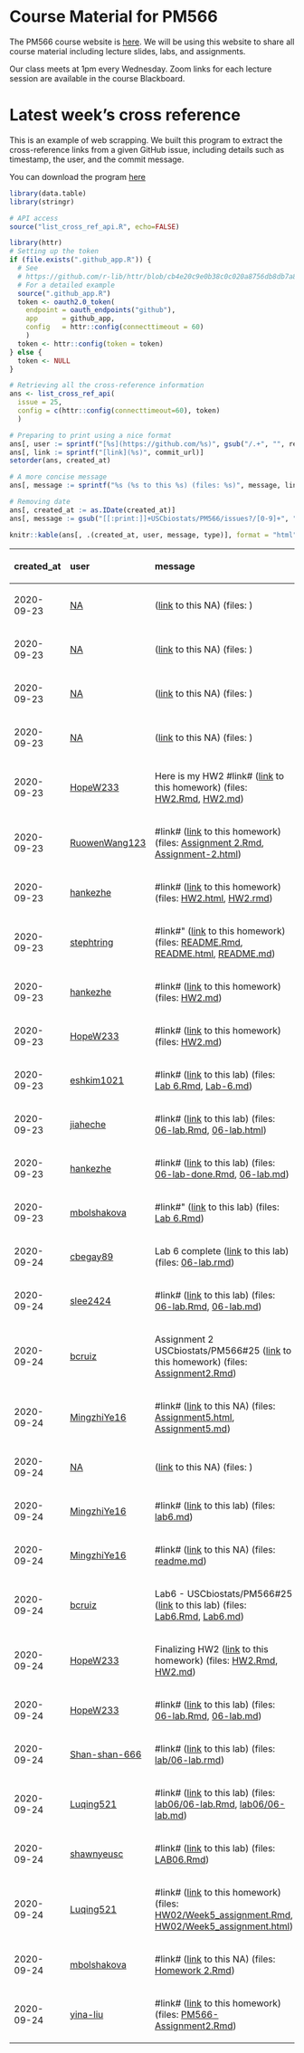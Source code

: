 
# Course Material for PM566

The PM566 course website is
[here](https://elastic-khorana-70231e.netlify.app/). We will be using
this website to share all course material including lecture slides,
labs, and assignments.

Our class meets at 1pm every Wednesday. Zoom links for each lecture
session are available in the course Blackboard.

# Latest week’s cross reference

This is an example of web scrapping. We built this program to extract
the cross-reference links from a given GitHub issue, including details
such as timestamp, the user, and the commit message.

You can download the program [here](list_cross_ref.R)

``` r
library(data.table)
library(stringr)

# API access
source("list_cross_ref_api.R", echo=FALSE)
```

``` r
library(httr)
# Setting up the token
if (file.exists(".github_app.R")) {
  # See
  # https://github.com/r-lib/httr/blob/cb4e20c9e0b38c0c020a8756db8db7a882288eaf/demo/oauth2-github.r
  # For a detailed example
  source(".github_app.R")
  token <- oauth2.0_token(
    endpoint = oauth_endpoints("github"),
    app      = github_app,
    config   = httr::config(connecttimeout = 60)
    )
  token <- httr::config(token = token)
} else {
  token <- NULL
}

# Retrieving all the cross-reference information
ans <- list_cross_ref_api(
  issue = 25,
  config = c(httr::config(connecttimeout=60), token)
  )
```

``` r
# Preparing to print using a nice format
ans[, user := sprintf("[%s](https://github.com/%s)", gsub("/.+", "", repo), repo)]
ans[, link := sprintf("[link](%s)", commit_url)]
setorder(ans, created_at)

# A more concise message
ans[, message := sprintf("%s (%s to this %s) (files: %s)", message, link, type, files)]

# Removing date
ans[, created_at := as.IDate(created_at)]
ans[, message := gsub("[[:print:]]+USCbiostats/PM566/issues?/[0-9]+", "#link#", message)]

knitr::kable(ans[, .(created_at, user, message, type)], format = "html")
```

<table>

<thead>

<tr>

<th style="text-align:left;">

created\_at

</th>

<th style="text-align:left;">

user

</th>

<th style="text-align:left;">

message

</th>

<th style="text-align:left;">

type

</th>

</tr>

</thead>

<tbody>

<tr>

<td style="text-align:left;">

2020-09-23

</td>

<td style="text-align:left;">

[NA](https://github.com/NA)

</td>

<td style="text-align:left;">

([link](NA) to this NA) (files: )

</td>

<td style="text-align:left;">

NA

</td>

</tr>

<tr>

<td style="text-align:left;">

2020-09-23

</td>

<td style="text-align:left;">

[NA](https://github.com/NA)

</td>

<td style="text-align:left;">

([link](NA) to this NA) (files: )

</td>

<td style="text-align:left;">

NA

</td>

</tr>

<tr>

<td style="text-align:left;">

2020-09-23

</td>

<td style="text-align:left;">

[NA](https://github.com/NA)

</td>

<td style="text-align:left;">

([link](NA) to this NA) (files: )

</td>

<td style="text-align:left;">

NA

</td>

</tr>

<tr>

<td style="text-align:left;">

2020-09-23

</td>

<td style="text-align:left;">

[NA](https://github.com/NA)

</td>

<td style="text-align:left;">

([link](NA) to this NA) (files: )

</td>

<td style="text-align:left;">

NA

</td>

</tr>

<tr>

<td style="text-align:left;">

2020-09-23

</td>

<td style="text-align:left;">

[HopeW233](https://github.com/HopeW233/Pm566HW)

</td>

<td style="text-align:left;">

Here is my HW2 \#link\#
([link](https://github.com/HopeW233/Pm566HW/commit/aad73137dc25a272f6e96a6518f1d1fd4567da8d)
to this homework) (files:
[HW2.Rmd](https://github.com/HopeW233/Pm566HW/blob/aad73137dc25a272f6e96a6518f1d1fd4567da8d/HW2.Rmd),
[HW2.md](https://github.com/HopeW233/Pm566HW/blob/aad73137dc25a272f6e96a6518f1d1fd4567da8d/HW2.md))

</td>

<td style="text-align:left;">

homework

</td>

</tr>

<tr>

<td style="text-align:left;">

2020-09-23

</td>

<td style="text-align:left;">

[RuowenWang123](https://github.com/RuowenWang123/PM566-labs)

</td>

<td style="text-align:left;">

\#link\#
([link](https://github.com/RuowenWang123/PM566-labs/commit/822e1bf4c5f9627c9ddd7757ec48e52cdcd0cd1e)
to this homework) (files:
[Assignment 2.Rmd](https://github.com/RuowenWang123/PM566-labs/blob/822e1bf4c5f9627c9ddd7757ec48e52cdcd0cd1e/Assignment%202.Rmd),
[Assignment-2.html](https://github.com/RuowenWang123/PM566-labs/blob/822e1bf4c5f9627c9ddd7757ec48e52cdcd0cd1e/Assignment-2.html))

</td>

<td style="text-align:left;">

homework

</td>

</tr>

<tr>

<td style="text-align:left;">

2020-09-23

</td>

<td style="text-align:left;">

[hankezhe](https://github.com/hankezhe/PM566-LAB-ASSIGNMENT)

</td>

<td style="text-align:left;">

\#link\#
([link](https://github.com/hankezhe/PM566-LAB-ASSIGNMENT/commit/6a96e5e5ea4ccd6375af10e5958bdf5e41e551d5)
to this homework) (files:
[HW2.html](https://github.com/hankezhe/PM566-LAB-ASSIGNMENT/blob/6a96e5e5ea4ccd6375af10e5958bdf5e41e551d5/HW2.html),
[HW2.rmd](https://github.com/hankezhe/PM566-LAB-ASSIGNMENT/blob/6a96e5e5ea4ccd6375af10e5958bdf5e41e551d5/HW2.rmd))

</td>

<td style="text-align:left;">

homework

</td>

</tr>

<tr>

<td style="text-align:left;">

2020-09-23

</td>

<td style="text-align:left;">

[stephtring](https://github.com/stephtring/HW2)

</td>

<td style="text-align:left;">

\#link\#"
([link](https://github.com/stephtring/HW2/commit/cd242ff9f8d2f3cb2c4cddee2d0e0f5c1b58175c)
to this homework) (files:
[README.Rmd](https://github.com/stephtring/HW2/blob/cd242ff9f8d2f3cb2c4cddee2d0e0f5c1b58175c/README.Rmd),
[README.html](https://github.com/stephtring/HW2/blob/cd242ff9f8d2f3cb2c4cddee2d0e0f5c1b58175c/README.html),
[README.md](https://github.com/stephtring/HW2/blob/cd242ff9f8d2f3cb2c4cddee2d0e0f5c1b58175c/README.md))

</td>

<td style="text-align:left;">

homework

</td>

</tr>

<tr>

<td style="text-align:left;">

2020-09-23

</td>

<td style="text-align:left;">

[hankezhe](https://github.com/hankezhe/PM566-LAB-ASSIGNMENT)

</td>

<td style="text-align:left;">

\#link\#
([link](https://github.com/hankezhe/PM566-LAB-ASSIGNMENT/commit/c9fec0ae71f9404169fbf180d8de37d63b1465dd)
to this homework) (files:
[HW2.md](https://github.com/hankezhe/PM566-LAB-ASSIGNMENT/blob/c9fec0ae71f9404169fbf180d8de37d63b1465dd/HW2.md))

</td>

<td style="text-align:left;">

homework

</td>

</tr>

<tr>

<td style="text-align:left;">

2020-09-23

</td>

<td style="text-align:left;">

[HopeW233](https://github.com/HopeW233/Pm566HW)

</td>

<td style="text-align:left;">

\#link\#
([link](https://github.com/HopeW233/Pm566HW/commit/641ff5eb6ade9ee6dc5d1cea38913e3eaa0db10b)
to this homework) (files:
[HW2.md](https://github.com/HopeW233/Pm566HW/blob/641ff5eb6ade9ee6dc5d1cea38913e3eaa0db10b/HW2.md))

</td>

<td style="text-align:left;">

homework

</td>

</tr>

<tr>

<td style="text-align:left;">

2020-09-23

</td>

<td style="text-align:left;">

[eshkim1021](https://github.com/eshkim1021/PM-566-Lab-6)

</td>

<td style="text-align:left;">

\#link\#
([link](https://github.com/eshkim1021/PM-566-Lab-6/commit/f4db1c915997ecae4a07db3a14314045aaade5ac)
to this lab) (files:
[Lab 6.Rmd](https://github.com/eshkim1021/PM-566-Lab-6/blob/f4db1c915997ecae4a07db3a14314045aaade5ac/Lab%206.Rmd),
[Lab-6.md](https://github.com/eshkim1021/PM-566-Lab-6/blob/f4db1c915997ecae4a07db3a14314045aaade5ac/Lab-6.md))

</td>

<td style="text-align:left;">

lab

</td>

</tr>

<tr>

<td style="text-align:left;">

2020-09-23

</td>

<td style="text-align:left;">

[jiaheche](https://github.com/jiaheche/pm566-projects)

</td>

<td style="text-align:left;">

\#link\#
([link](https://github.com/jiaheche/pm566-projects/commit/62a51a6d890fd9b9ff2e25138ddbd7ae81329005)
to this lab) (files:
[06-lab.Rmd](https://github.com/jiaheche/pm566-projects/blob/62a51a6d890fd9b9ff2e25138ddbd7ae81329005/06-lab.Rmd),
[06-lab.html](https://github.com/jiaheche/pm566-projects/blob/62a51a6d890fd9b9ff2e25138ddbd7ae81329005/06-lab.html))

</td>

<td style="text-align:left;">

lab

</td>

</tr>

<tr>

<td style="text-align:left;">

2020-09-23

</td>

<td style="text-align:left;">

[hankezhe](https://github.com/hankezhe/PM566-LAB-ASSIGNMENT)

</td>

<td style="text-align:left;">

\#link\#
([link](https://github.com/hankezhe/PM566-LAB-ASSIGNMENT/commit/8e9d6e2fe5418c9c6eeaeade478d6a93f79fc2f1)
to this lab) (files:
[06-lab-done.Rmd](https://github.com/hankezhe/PM566-LAB-ASSIGNMENT/blob/8e9d6e2fe5418c9c6eeaeade478d6a93f79fc2f1/06-lab-done.Rmd),
[06-lab.md](https://github.com/hankezhe/PM566-LAB-ASSIGNMENT/blob/8e9d6e2fe5418c9c6eeaeade478d6a93f79fc2f1/06-lab.md))

</td>

<td style="text-align:left;">

lab

</td>

</tr>

<tr>

<td style="text-align:left;">

2020-09-23

</td>

<td style="text-align:left;">

[mbolshakova](https://github.com/mbolshakova/PM566-labs)

</td>

<td style="text-align:left;">

\#link\#"
([link](https://github.com/mbolshakova/PM566-labs/commit/d3b72ca8b74409c92404b6d384dc474c8f5cf75d)
to this lab) (files:
[Lab 6.Rmd](https://github.com/mbolshakova/PM566-labs/blob/d3b72ca8b74409c92404b6d384dc474c8f5cf75d/Lab%206.Rmd))

</td>

<td style="text-align:left;">

lab

</td>

</tr>

<tr>

<td style="text-align:left;">

2020-09-24

</td>

<td style="text-align:left;">

[cbegay89](https://github.com/cbegay89/PM566-labs)

</td>

<td style="text-align:left;">

Lab 6 complete
([link](https://github.com/cbegay89/PM566-labs/commit/3a2cd1ceb1e8f426a6bff18420bdf9bdf4b2ed46)
to this lab) (files:
[06-lab.rmd](https://github.com/cbegay89/PM566-labs/blob/3a2cd1ceb1e8f426a6bff18420bdf9bdf4b2ed46/06-lab.rmd))

</td>

<td style="text-align:left;">

lab

</td>

</tr>

<tr>

<td style="text-align:left;">

2020-09-24

</td>

<td style="text-align:left;">

[slee2424](https://github.com/slee2424/pm566_labs)

</td>

<td style="text-align:left;">

\#link\#
([link](https://github.com/slee2424/pm566_labs/commit/de8a3fdade7a9f2ee55620692ec1ccf400667b9a)
to this lab) (files:
[06-lab.Rmd](https://github.com/slee2424/pm566_labs/blob/de8a3fdade7a9f2ee55620692ec1ccf400667b9a/06-lab.Rmd),
[06-lab.md](https://github.com/slee2424/pm566_labs/blob/de8a3fdade7a9f2ee55620692ec1ccf400667b9a/06-lab.md))

</td>

<td style="text-align:left;">

lab

</td>

</tr>

<tr>

<td style="text-align:left;">

2020-09-24

</td>

<td style="text-align:left;">

[bcruiz](https://github.com/bcruiz/Assignment2)

</td>

<td style="text-align:left;">

Assignment 2 USCbiostats/PM566\#25
([link](https://github.com/bcruiz/Assignment2/commit/e2ad2f856271e3cb15d1269f8f025d42c2325a79)
to this homework) (files:
[Assignment2.Rmd](https://github.com/bcruiz/Assignment2/blob/e2ad2f856271e3cb15d1269f8f025d42c2325a79/Assignment2.Rmd))

</td>

<td style="text-align:left;">

homework

</td>

</tr>

<tr>

<td style="text-align:left;">

2020-09-24

</td>

<td style="text-align:left;">

[MingzhiYe16](https://github.com/MingzhiYe16/PM566lab6)

</td>

<td style="text-align:left;">

\#link\#
([link](https://github.com/MingzhiYe16/PM566lab6/commit/f0f3f55e33c085a71ce6985da0e650bfa3c177bb)
to this NA) (files:
[Assignment5.html](https://github.com/MingzhiYe16/PM566lab6/blob/f0f3f55e33c085a71ce6985da0e650bfa3c177bb/Assignment5.html),
[Assignment5.md](https://github.com/MingzhiYe16/PM566lab6/blob/f0f3f55e33c085a71ce6985da0e650bfa3c177bb/Assignment5.md))

</td>

<td style="text-align:left;">

NA

</td>

</tr>

<tr>

<td style="text-align:left;">

2020-09-24

</td>

<td style="text-align:left;">

[NA](https://github.com/NA)

</td>

<td style="text-align:left;">

([link](NA) to this NA) (files: )

</td>

<td style="text-align:left;">

NA

</td>

</tr>

<tr>

<td style="text-align:left;">

2020-09-24

</td>

<td style="text-align:left;">

[MingzhiYe16](https://github.com/MingzhiYe16/PM566lab6)

</td>

<td style="text-align:left;">

\#link\#
([link](https://github.com/MingzhiYe16/PM566lab6/commit/aed814bfd63cb1d6c858fb9c16745c5121b6c538)
to this lab) (files:
[lab6.md](https://github.com/MingzhiYe16/PM566lab6/blob/aed814bfd63cb1d6c858fb9c16745c5121b6c538/lab6.md))

</td>

<td style="text-align:left;">

lab

</td>

</tr>

<tr>

<td style="text-align:left;">

2020-09-24

</td>

<td style="text-align:left;">

[MingzhiYe16](https://github.com/MingzhiYe16/PM566lab6)

</td>

<td style="text-align:left;">

\#link\#
([link](https://github.com/MingzhiYe16/PM566lab6/commit/c0da2158b38111e89376abc69bcef58b70ed2eb2)
to this NA) (files:
[readme.md](https://github.com/MingzhiYe16/PM566lab6/blob/c0da2158b38111e89376abc69bcef58b70ed2eb2/readme.md))

</td>

<td style="text-align:left;">

NA

</td>

</tr>

<tr>

<td style="text-align:left;">

2020-09-24

</td>

<td style="text-align:left;">

[bcruiz](https://github.com/bcruiz/PM566-Lab6)

</td>

<td style="text-align:left;">

Lab6 - USCbiostats/PM566\#25
([link](https://github.com/bcruiz/PM566-Lab6/commit/897de8661a9cc2c8abf3df5ab243bb06780ae238)
to this lab) (files:
[Lab6.Rmd](https://github.com/bcruiz/PM566-Lab6/blob/897de8661a9cc2c8abf3df5ab243bb06780ae238/Lab6.Rmd),
[Lab6.md](https://github.com/bcruiz/PM566-Lab6/blob/897de8661a9cc2c8abf3df5ab243bb06780ae238/Lab6.md))

</td>

<td style="text-align:left;">

lab

</td>

</tr>

<tr>

<td style="text-align:left;">

2020-09-24

</td>

<td style="text-align:left;">

[HopeW233](https://github.com/HopeW233/Pm566HW)

</td>

<td style="text-align:left;">

Finalizing HW2
([link](https://github.com/HopeW233/Pm566HW/commit/d308cbacfc114966a4e978331b834f12f65e8450)
to this homework) (files:
[HW2.Rmd](https://github.com/HopeW233/Pm566HW/blob/d308cbacfc114966a4e978331b834f12f65e8450/HW2.Rmd),
[HW2.md](https://github.com/HopeW233/Pm566HW/blob/d308cbacfc114966a4e978331b834f12f65e8450/HW2.md))

</td>

<td style="text-align:left;">

homework

</td>

</tr>

<tr>

<td style="text-align:left;">

2020-09-24

</td>

<td style="text-align:left;">

[HopeW233](https://github.com/HopeW233/PM566-labs)

</td>

<td style="text-align:left;">

\#link\#
([link](https://github.com/HopeW233/PM566-labs/commit/d8eb81e619b24b8c2d80085f2c63333a299b381a)
to this lab) (files:
[06-lab.Rmd](https://github.com/HopeW233/PM566-labs/blob/d8eb81e619b24b8c2d80085f2c63333a299b381a/06-lab.Rmd),
[06-lab.md](https://github.com/HopeW233/PM566-labs/blob/d8eb81e619b24b8c2d80085f2c63333a299b381a/06-lab.md))

</td>

<td style="text-align:left;">

lab

</td>

</tr>

<tr>

<td style="text-align:left;">

2020-09-24

</td>

<td style="text-align:left;">

[Shan-shan-666](https://github.com/Shan-shan-666/PM566)

</td>

<td style="text-align:left;">

\#link\#
([link](https://github.com/Shan-shan-666/PM566/commit/385a9aa8027f451f86788f71643ef4ec9e589e12)
to this lab) (files:
[lab/06-lab.rmd](https://github.com/Shan-shan-666/PM566/blob/385a9aa8027f451f86788f71643ef4ec9e589e12/lab/06-lab.rmd))

</td>

<td style="text-align:left;">

lab

</td>

</tr>

<tr>

<td style="text-align:left;">

2020-09-24

</td>

<td style="text-align:left;">

[Luqing521](https://github.com/Luqing521/PM566_Assignment)

</td>

<td style="text-align:left;">

\#link\#
([link](https://github.com/Luqing521/PM566_Assignment/commit/11d10013a5fc33597bc17b117f4670974a6d1c06)
to this lab) (files:
[lab06/06-lab.Rmd](https://github.com/Luqing521/PM566_Assignment/blob/11d10013a5fc33597bc17b117f4670974a6d1c06/lab06/06-lab.Rmd),
[lab06/06-lab.md](https://github.com/Luqing521/PM566_Assignment/blob/11d10013a5fc33597bc17b117f4670974a6d1c06/lab06/06-lab.md))

</td>

<td style="text-align:left;">

lab

</td>

</tr>

<tr>

<td style="text-align:left;">

2020-09-24

</td>

<td style="text-align:left;">

[shawnyeusc](https://github.com/shawnyeusc/PM566-labs)

</td>

<td style="text-align:left;">

\#link\#
([link](https://github.com/shawnyeusc/PM566-labs/commit/54c296a5308b4c4c9a78aa586d002e0fd9864029)
to this lab) (files:
[LAB06.Rmd](https://github.com/shawnyeusc/PM566-labs/blob/54c296a5308b4c4c9a78aa586d002e0fd9864029/LAB06.Rmd))

</td>

<td style="text-align:left;">

lab

</td>

</tr>

<tr>

<td style="text-align:left;">

2020-09-24

</td>

<td style="text-align:left;">

[Luqing521](https://github.com/Luqing521/PM566_Assignment)

</td>

<td style="text-align:left;">

\#link\#
([link](https://github.com/Luqing521/PM566_Assignment/commit/f5a139b20e559c1957e542e1ac53000ac1328ae5)
to this homework) (files:
[HW02/Week5\_assignment.Rmd](https://github.com/Luqing521/PM566_Assignment/blob/f5a139b20e559c1957e542e1ac53000ac1328ae5/HW02/Week5_assignment.Rmd),
[HW02/Week5\_assignment.html](https://github.com/Luqing521/PM566_Assignment/blob/f5a139b20e559c1957e542e1ac53000ac1328ae5/HW02/Week5_assignment.html))

</td>

<td style="text-align:left;">

homework

</td>

</tr>

<tr>

<td style="text-align:left;">

2020-09-24

</td>

<td style="text-align:left;">

[mbolshakova](https://github.com/mbolshakova/PM566-Homework)

</td>

<td style="text-align:left;">

\#link\#
([link](https://github.com/mbolshakova/PM566-Homework/commit/620cb52e89e358e7f2905fec9f0d0e291e8b4015)
to this NA) (files:
[Homework 2.Rmd](https://github.com/mbolshakova/PM566-Homework/blob/620cb52e89e358e7f2905fec9f0d0e291e8b4015/Homework%202.Rmd))

</td>

<td style="text-align:left;">

NA

</td>

</tr>

<tr>

<td style="text-align:left;">

2020-09-24

</td>

<td style="text-align:left;">

[yina-liu](https://github.com/yina-liu/PM566-Assignments)

</td>

<td style="text-align:left;">

\#link\#
([link](https://github.com/yina-liu/PM566-Assignments/commit/77ad92128dd8f9e1c2f69889092eeaccccb3a04a)
to this homework) (files:
[PM566-Assignment2.Rmd](https://github.com/yina-liu/PM566-Assignments/blob/77ad92128dd8f9e1c2f69889092eeaccccb3a04a/PM566-Assignment2.Rmd))

</td>

<td style="text-align:left;">

homework

</td>

</tr>

</tbody>

</table>
